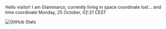 Hello visitor! I am Giammarco, currently living in space coordinate lost... and time coordinate Monday, 25 October, 02:21 CEST

![GitHub Stats](https://github-readme-stats.vercel.app/api?username=grcasanova)
